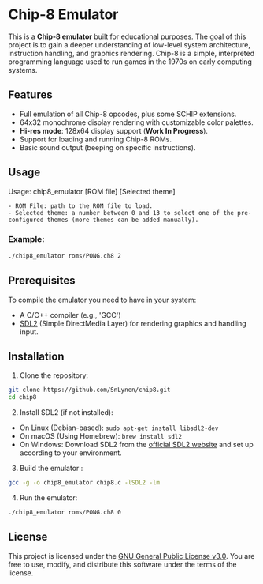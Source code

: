 # Chip-8 Emulator

This is a **Chip-8 emulator** built for educational purposes. The goal of this project is to gain a deeper understanding of low-level system architecture, instruction handling, and graphics rendering. Chip-8 is a simple, interpreted programming language used to run games in the 1970s on early computing systems.

## Features

- Full emulation of all Chip-8 opcodes, plus some SCHIP extensions.
- 64x32 monochrome display rendering with customizable color palettes.
- **Hi-res mode**: 128x64 display support (**Work In Progress**).
- Support for loading and running Chip-8 ROMs.
- Basic sound output (beeping on specific instructions).

## Usage

Usage: chip8_emulator [ROM file] [Selected theme]

    - ROM File: path to the ROM file to load.
    - Selected theme: a number between 0 and 13 to select one of the pre-configured themes (more themes can be added manually).

### Example:

```bash
./chip8_emulator roms/PONG.ch8 2
```

## Prerequisites

To compile the emulator you need to have in your system:

- A C/C++ compiler (e.g., 'GCC')
- [SDL2](https://www.libsdl.org/) (Simple DirectMedia Layer) for rendering graphics and handling input.

## Installation

1. Clone the repository:

```bash
git clone https://github.com/SnLynen/chip8.git
cd chip8
```

2. Install SDL2 (if not installed):

  - On Linux (Debian-based): ```sudo apt-get install libsdl2-dev```
  - On macOS (Using Homebrew): ```brew install sdl2```
  - On Windows: Download SDL2 from the [official SDL2 website](https://www.libsdl.org/) and set up according to your environment.

3. Build the emulator :

```bash
gcc -g -o chip8_emulator chip8.c -lSDL2 -lm
```

4. Run the emulator:

```bash
./chip8_emulator roms/PONG.ch8 0
```

## License

This project is licensed under the [GNU General Public License v3.0](https://choosealicense.com/licenses/gpl-3.0/). You are free to use, modify, and distribute this software under the terms of the license.
